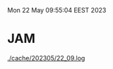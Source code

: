 Mon 22 May 09:55:04 EEST 2023
# JAM
<a href='./cache/202305/22_09.log'>./cache/202305/22_09.log</a>
